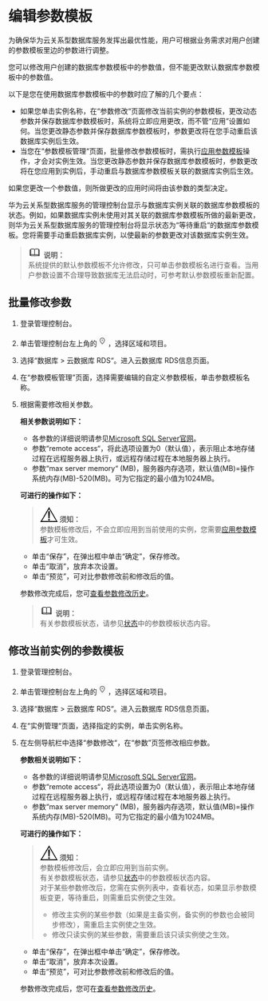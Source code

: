 # 编辑参数模板<a name="rds_sqlserver_configuration"></a>

为确保华为云关系型数据库服务发挥出最优性能，用户可根据业务需求对用户创建的参数模板里边的参数进行调整。

您可以修改用户创建的数据库参数模板中的参数值，但不能更改默认数据库参数模板中的参数值。

以下是您在使用数据库参数模板中的参数时应了解的几个要点：

-   如果您单击实例名称，在“参数修改“页面修改当前实例的参数模板，更改动态参数并保存数据库参数模板时，系统将立即应用更改，而不管“应用”设置如何。当您更改静态参数并保存数据库参数模板时，参数更改将在您手动重启该数据库实例后生效。
-   当您在“参数模板管理“页面，批量修改参数模板时，需执行[应用参数模板](应用参数模板（SQL-Server）.md)操作，才会对实例生效。当您更改静态参数并保存数据库参数模板时，参数更改将在您应用到实例后，手动重启与数据库参数模板关联的数据库实例后生效。

如果您更改一个参数值，则所做更改的应用时间将由该参数的类型决定。

华为云关系型数据库服务的管理控制台显示与数据库实例关联的数据库参数模板的状态。例如，如果数据库实例未使用对其关联的数据库参数模板所做的最新更改，则华为云关系型数据库服务的管理控制台将显示状态为“等待重启“的数据库参数模板。您将需要手动重启数据库实例，以使最新的参数更改对该数据库实例生效。

>![](public_sys-resources/icon-note.gif) **说明：**   
>系统提供的默认参数模板不允许修改，只可单击参数模板名进行查看。当用户参数设置不合理导致数据库无法启动时，可参考默认参数模板重新配置。  

## 批量修改参数<a name="section9213173102320"></a>

1.  登录管理控制台。
2.  单击管理控制台左上角的![](figures/Region灰色图标.png)，选择区域和项目。
3.  选择“数据库  \>  云数据库 RDS“。进入云数据库 RDS信息页面。
4.  在“参数模板管理”页面，选择需要编辑的自定义参数模板，单击参数模板名称。
5.  根据需要修改相关参数。

    **相关参数说明如下：**

    -   各参数的详细说明请参见[Microsoft SQL Server官网](https://msdn.microsoft.com/zh-cn/library/ms189631.aspx)。
    -   参数“remote access“，将此选项设置为0（默认值），表示阻止本地存储过程在远程服务器上执行，或远程存储过程在本地服务器上执行。
    -   参数“max server memory“  \(MB\)，服务器内存选项，默认值\(MB\)=操作系统内存\(MB\)-520\(MB\)。可为它指定的最小值为1024MB。

    **可进行的操作如下：**

    >![](public_sys-resources/icon-notice.gif) **须知：**   
    >参数模板修改后，不会立即应用到当前使用的实例，您需要[应用参数模板](应用参数模板（SQL-Server）.md)才可生效。  

    -   单击“保存”，在弹出框中单击“确定”，保存修改。
    -   单击“取消”，放弃本次设置。
    -   单击“预览”，可对比参数修改前和修改后的值。

    参数修改完成后，您可[查看参数修改历史](查看参数修改历史（SQL-Server）.md)。

    >![](public_sys-resources/icon-note.gif) **说明：**   
    >有关参数模板状态，请参见[状态](https://support.huaweicloud.com/productdesc-rds/rds_01_0023.html)中的参数模板状态内容。  


## 修改当前实例的参数模板<a name="section32191319235"></a>

1.  登录管理控制台。
2.  单击管理控制台左上角的![](figures/Region灰色图标.png)，选择区域和项目。
3.  选择“数据库  \>  云数据库 RDS“。进入云数据库 RDS信息页面。
4.  在“实例管理“页面，选择指定的实例，单击实例名称。
5.  在左侧导航栏中选择“参数修改“，在“参数”页签修改相应参数。

    **参数相关说明如下：**

    -   各参数的详细说明请参见[Microsoft SQL Server官网](https://msdn.microsoft.com/zh-cn/library/ms189631.aspx)。
    -   参数“remote access“，将此选项设置为0（默认值），表示阻止本地存储过程在远程服务器上执行，或远程存储过程在本地服务器上执行。
    -   参数“max server memory“  \(MB\)，服务器内存选项，默认值\(MB\)=操作系统内存\(MB\)-520\(MB\)。可为它指定的最小值为1024MB。

    **可进行的操作如下：**

    >![](public_sys-resources/icon-notice.gif) **须知：**   
    >参数模板修改后，会立即应用到当前实例。  
    >有关参数模板状态，请参见[状态](https://support.huaweicloud.com/productdesc-rds/rds_01_0023.html)中的参数模板状态内容。  
    >对于某些参数修改后，您需在实例列表中，查看状态，如果显示参数模板变更，等待重启，则需重启实例使之生效。  
    >-   修改主实例的某些参数（如果是主备实例，备实例的参数也会被同步修改），需重启主实例使之生效。  
    >-   修改只读实例的某些参数，需要重启该只读实例使之生效。  

    -   单击“保存”，在弹出框中单击“确定”，保存修改。
    -   单击“取消”，放弃本次设置。
    -   单击“预览”，可对比参数修改前和修改后的值。

    参数修改完成后，您可在[查看参数修改历史](查看参数修改历史（SQL-Server）.md)。


